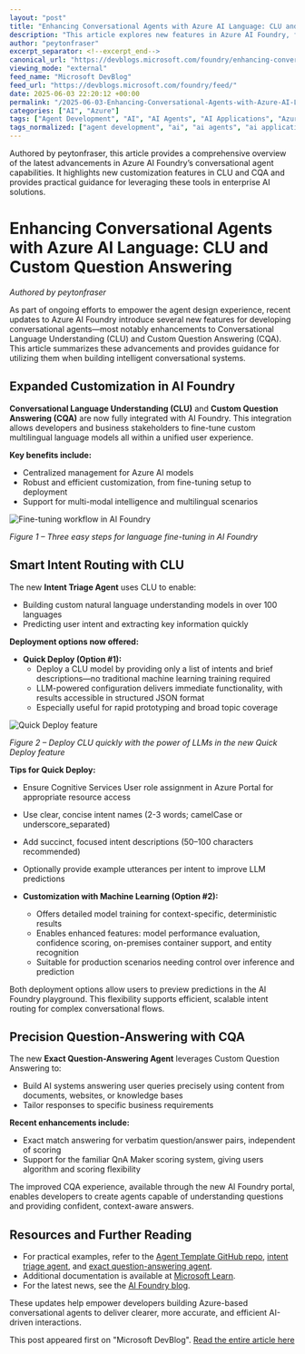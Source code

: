 ```yaml
---
layout: "post"
title: "Enhancing Conversational Agents with Azure AI Language: CLU and Custom Question Answering"
description: "This article explores new features in Azure AI Foundry, focusing on enhancements to Conversational Language Understanding (CLU) and Custom Question Answering (CQA) for conversational agent development. It details customization, streamlined deployment, and improved question-answering capabilities for building intelligent, multilingual agents."
author: "peytonfraser"
excerpt_separator: <!--excerpt_end-->
canonical_url: "https://devblogs.microsoft.com/foundry/enhancing-conversational-agents-with-azure-ai-language-conversational-language-understanding-and-custom-question-answering/"
viewing_mode: "external"
feed_name: "Microsoft DevBlog"
feed_url: "https://devblogs.microsoft.com/foundry/feed/"
date: 2025-06-03 22:20:12 +00:00
permalink: "/2025-06-03-Enhancing-Conversational-Agents-with-Azure-AI-Language-CLU-and-Custom-Question-Answering.html"
categories: ["AI", "Azure"]
tags: ["Agent Development", "AI", "AI Agents", "AI Applications", "Azure", "Azure AI Foundry", "Azure AI Foundry Labs", "Azure AI Language", "Azure AI Services", "CLU", "Conversational AI", "Conversational Language Understanding", "CQA", "Custom Question Answering", "Intent Triage Agent", "Language Model Customization", "LLM", "Microsoft Build", "Model Deployment", "News", "QnA Maker", "Question Answering Agent"]
tags_normalized: ["agent development", "ai", "ai agents", "ai applications", "azure", "azure ai foundry", "azure ai foundry labs", "azure ai language", "azure ai services", "clu", "conversational ai", "conversational language understanding", "cqa", "custom question answering", "intent triage agent", "language model customization", "llm", "microsoft build", "model deployment", "news", "qna maker", "question answering agent"]
---
```


Authored by peytonfraser, this article provides a comprehensive overview of the latest advancements in Azure AI Foundry’s conversational agent capabilities. It highlights new customization features in CLU and CQA and provides practical guidance for leveraging these tools in enterprise AI solutions.<!--excerpt_end-->

# Enhancing Conversational Agents with Azure AI Language: CLU and Custom Question Answering

*Authored by peytonfraser*

As part of ongoing efforts to empower the agent design experience, recent updates to Azure AI Foundry introduce several new features for developing conversational agents—most notably enhancements to Conversational Language Understanding (CLU) and Custom Question Answering (CQA). This article summarizes these advancements and provides guidance for utilizing them when building intelligent conversational systems.

## Expanded Customization in AI Foundry

**Conversational Language Understanding (CLU)** and **Custom Question Answering (CQA)** are now fully integrated with AI Foundry. This integration allows developers and business stakeholders to fine-tune custom multilingual language models all within a unified user experience.

**Key benefits include:**

- Centralized management for Azure AI models
- Robust and efficient customization, from fine-tuning setup to deployment
- Support for multi-modal intelligence and multilingual scenarios

![Fine-tuning workflow in AI Foundry](https://devblogs.microsoft.com/foundry/wp-content/uploads/sites/89/2025/06/Fine-Tuning-Page-1.png)

*Figure 1 – Three easy steps for language fine-tuning in AI Foundry*

## Smart Intent Routing with CLU

The new **Intent Triage Agent** uses CLU to enable:

- Building custom natural language understanding models in over 100 languages
- Predicting user intent and extracting key information quickly

**Deployment options now offered:**

- **Quick Deploy (Option #1):**
  - Deploy a CLU model by providing only a list of intents and brief descriptions—no traditional machine learning training required
  - LLM-powered configuration delivers immediate functionality, with results accessible in structured JSON format
  - Especially useful for rapid prototyping and broad topic coverage

![Quick Deploy feature](https://devblogs.microsoft.com/foundry/wp-content/uploads/sites/89/2025/06/Quick-Deploy-Page.png)

*Figure 2 – Deploy CLU quickly with the power of LLMs in the new Quick Deploy feature*

**Tips for Quick Deploy:**

- Ensure Cognitive Services User role assignment in Azure Portal for appropriate resource access
- Use clear, concise intent names (2-3 words; camelCase or underscore_separated)
- Add succinct, focused intent descriptions (50–100 characters recommended)
- Optionally provide example utterances per intent to improve LLM predictions

- **Customization with Machine Learning (Option #2):**
  - Offers detailed model training for context-specific, deterministic results
  - Enables enhanced features: model performance evaluation, confidence scoring, on-premises container support, and entity recognition
  - Suitable for production scenarios needing control over inference and prediction

Both deployment options allow users to preview predictions in the AI Foundry playground. This flexibility supports efficient, scalable intent routing for complex conversational flows.

## Precision Question-Answering with CQA

The new **Exact Question-Answering Agent** leverages Custom Question Answering to:

- Build AI systems answering user queries precisely using content from documents, websites, or knowledge bases
- Tailor responses to specific business requirements

**Recent enhancements include:**

- Exact match answering for verbatim question/answer pairs, independent of scoring
- Support for the familiar QnA Maker scoring system, giving users algorithm and scoring flexibility

The improved CQA experience, available through the new AI Foundry portal, enables developers to create agents capable of understanding questions and providing confident, context-aware answers.

## Resources and Further Reading

- For practical examples, refer to the [Agent Template GitHub repo](https://github.com/azure-ai-foundry/foundry-samples/tree/main/samples/agent-catalog/msft-agent-samples/foundry-agent-service-sdk/exact-qna-agent), [intent triage agent](https://github.com/azure-ai-foundry/foundry-samples/tree/main/samples/agent-catalog/msft-agent-samples/foundry-agent-service-sdk/intent-routing-agent), and [exact question-answering agent](https://github.com/azure-ai-foundry/foundry-samples/tree/main/samples/agent-catalog/msft-agent-samples/foundry-agent-service-sdk/exact-qna-agent).
- Additional documentation is available at [Microsoft Learn](https://learn.microsoft.com/en-us/azure/ai-services/language-service/conversational-language-understanding/overview).
- For the latest news, see the [AI Foundry blog](https://devblogs.microsoft.com/foundry).

These updates help empower developers building Azure-based conversational agents to deliver clearer, more accurate, and efficient AI-driven interactions.

This post appeared first on "Microsoft DevBlog". [Read the entire article here](https://devblogs.microsoft.com/foundry/enhancing-conversational-agents-with-azure-ai-language-conversational-language-understanding-and-custom-question-answering/)
